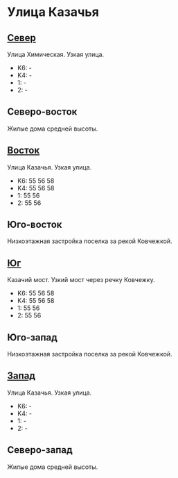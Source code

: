 # Улица Казачья

## [Север](./10410065.md)

Улица Химическая.
Узкая улица.

* K6:   -
* K4:   -
* 1:    -
* 2:    -

## Северо-восток

Жилые дома средней высоты.

## [Восток](./10420075.md)

Улица Казачья.
Узкая улица.

* K6:   55  56  58
* K4:   55  56  58
* 1:    55  56
* 2:    55  56

## Юго-восток

Низкоэтажная застройка поселка за рекой Ковчежкой.

## [Юг](./10410080.md)

Казачий мост.
Узкий мост через речку Ковчежку.

* K6:   55  56  58
* K4:   55  56  58
* 1:    55  56
* 2:    55  56

## Юго-запад

Низкоэтажная застройка поселка за рекой Ковчежкой.

## [Запад](./10400075.md)

Улица Казачья.
Узкая улица.

* K6:   -
* K4:   -
* 1:    -
* 2:    -

## Северо-запад

Жилые дома средней высоты.
